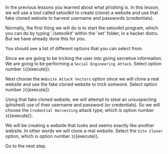 In the previous lessons you learned about what phishing is. In this lesson, we will use a tool called setoolkit to create (clone) a website and use that fake cloned website to harvest  username and passwords (credentials).  

Normally, the first thing we will do is to start the setoolkit program, which you can do  by typing './setoolkit' within the 'set' folder, in a hacker distro. But we have already done this for you.  

You should see a list of different options that you can select from.  

Since we are going to be tricking the user into giving secretive information. We are going to be performing a `Social Engineering Attack`. Select option number `1`{{execute}}.    

Next choose the `Website Attack Vectors` option since we will clone a real website and use the fake cloned website to trick someone. Select option number  `2`{{execute}}.      

Using that fake cloned website, we will  attempt to steal an unsuspecting (phished) use of their username and password (or credentials). So we will choose the `Credential Harvesting` attack type, which is option number `3`{{execute}}.    

We will be creating a website that looks and seems exactly like another website. In other words we will clone a real website. Select the `Site Cloner` option, which is option number  `2`{{execute}}.  

Go to the next step.  
